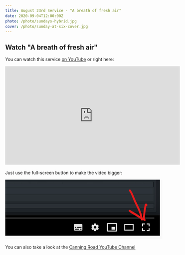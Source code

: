 ```yaml
---
title: August 23rd Service - "A breath of fresh air"
date: 2020-09-04T12:00:00Z
photo: /photo/sundays-hybrid.jpg
cover: /photo/sunday-at-six-cover.jpg
---
```


## Watch "A breath of fresh air"

You can watch this service [on YouTube](https://youtu.be/rgVgNwtxKOk) or right here:

<iframe width="560" height="315" src="https://www.youtube.com/embed/rgVgNwtxKOk" frameborder="0" allow="accelerometer; autoplay; encrypted-media; gyroscope; picture-in-picture" allowfullscreen></iframe>

Just use the full-screen button to make the video bigger:

<img class="fn cb ma0" alt="Full screen button" src="/photo/full-screen-video.png">

You can also take a look at the [Canning Road YouTube Channel](
https://www.youtube.com/channel/UCLlyMMvV26OndAy_ep7gv4A)
